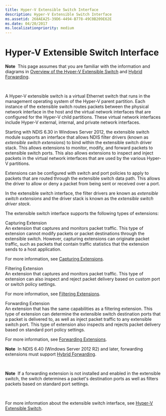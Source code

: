 ```yaml
---
title: Hyper-V Extensible Switch Interface
description: Hyper-V Extensible Switch Interface
ms.assetid: 268AEA25-39D6-4494-B778-49C0B209E62E
ms.date: 04/20/2017
ms.localizationpriority: medium
---
```


# Hyper-V Extensible Switch Interface


**Note**  This page assumes that you are familiar with the information and diagrams in [Overview of the Hyper-V Extensible Switch](overview-of-the-hyper-v-extensible-switch.md) and [Hybrid Forwarding](hybrid-forwarding.md).

 

A Hyper-V extensible switch is a virtual Ethernet switch that runs in the management operating system of the Hyper-V parent partition. Each instance of the extensible switch routes packets between the physical network interface in the host and the virtual network interfaces that are configured for the Hyper-V child partitions. These virtual network interfaces include Hyper-V external, internal, and private network interfaces.

Starting with NDIS 6.30 in Windows Server 2012, the extensible switch module supports an interface that allows NDIS filter drivers (known as *extensible switch extensions*) to bind within the extensible switch driver stack. This allows extensions to monitor, modify, and forward packets to extensible switch ports. This also allows extensions to inspect and inject packets in the virtual network interfaces that are used by the various Hyper-V partitions.

Extensions can be configured with switch and port policies to apply to packets that are routed through the extensible switch data path. This allows the driver to allow or deny a packet from being sent or received over a port.

In the extensible switch interface, the filter drivers are known as *extensible switch extensions* and the driver stack is known as the *extensible switch driver stack*.

The extensible switch interface supports the following types of extensions:

<a href="" id="capturing-extension"></a>Capturing Extension  
An extension that captures and monitors packet traffic. This type of extension cannot modify packets or packet destinations through the extensible switch. However, capturing extensions can originate packet traffic, such as packets that contain traffic statistics that the extension sends to a host application.

For more information, see [Capturing Extensions](capturing-extensions.md).

<a href="" id="filtering-extension"></a>Filtering Extension  
An extension that captures and monitors packet traffic. This type of extension can also inspect and reject packet delivery based on custom port or switch policy settings.

For more information, see [Filtering Extensions](filtering-extensions.md).

<a href="" id="forwarding-extension"></a>Forwarding Extension  
An extension that has the same capabilities as a filtering extension. This type of extension can determine the extensible switch destination ports that a packet is delivered to, as well as inject packet traffic to any extensible switch port. This type of extension also inspects and rejects packet delivery based on standard port policy settings.

For more information, see [Forwarding Extensions](forwarding-extensions.md).

**Note**  In NDIS 6.40 (Windows Server 2012 R2) and later, forwarding extensions must support [Hybrid Forwarding](hybrid-forwarding.md).

 

**Note**  If a forwarding extension is not installed and enabled in the extensible switch, the switch determines a packet's destination ports as well as filters packets based on standard port settings.

 

For more information about the extensible switch interface, see [Hyper-V Extensible Switch](hyper-v-extensible-switch.md).

 

 





